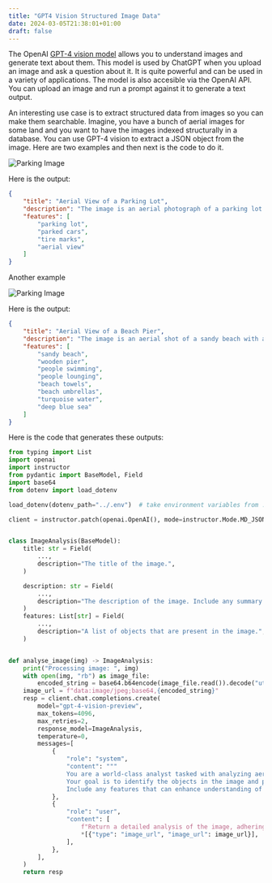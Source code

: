 ```yaml
---
title: "GPT4 Vision Structured Image Data"
date: 2024-03-05T21:38:01+01:00
draft: false
---
```


The OpenAI [GPT-4 vision model](https://platform.openai.com/docs/guides/vision) allows you to understand images and generate text about them. This model is used by ChatGPT when you upload an image and ask a question about it. It is quite powerful and can be used in a variety of applications. The model is also accesible via the OpenAI API. You can upload an image and run a prompt against it to generate a text output.

An interesting use case is to extract structured data from images so you can make them searchable. Imagine, you have a bunch of aerial images for some land and you want to have the images indexed structurally in a database. You can use GPT-4 vision to extract a JSON object from the image. Here are two examples and then next is the code to do it.

![Parking Image](/gpt4-vision-image-analysis/img2.jpg)

Here is the output:

```json
{
    "title": "Aerial View of a Parking Lot",
    "description": "The image is an aerial photograph of a parking lot with various parked cars. The cars are arranged in rows with a mix of colors and models. The parking lot surface is a light gray with visible tire marks. The image can be used to analyze parking patterns or for urban planning studies.",
    "features": [
        "parking lot",
        "parked cars",
        "tire marks",
        "aerial view"
    ]
}
```

Another example

![Parking Image](/gpt4-vision-image-analysis/img3.jpg)

Here is the output:

```json
{
    "title": "Aerial View of a Beach Pier",
    "description": "The image is an aerial shot of a sandy beach with a wooden pier extending into the sea. People are visible on the beach and in the water, some swimming and others lounging on beach towels or under umbrellas. The water transitions from a clear turquoise near the sand to a deeper blue further out.",
    "features": [
        "sandy beach",
        "wooden pier",
        "people swimming",
        "people lounging",
        "beach towels",
        "beach umbrellas",
        "turquoise water",
        "deep blue sea"
    ]
}
```

Here is the code that generates these outputs:

```python
from typing import List
import openai
import instructor
from pydantic import BaseModel, Field
import base64
from dotenv import load_dotenv

load_dotenv(dotenv_path="../.env")  # take environment variables from ../.env.

client = instructor.patch(openai.OpenAI(), mode=instructor.Mode.MD_JSON)


class ImageAnalysis(BaseModel):
    title: str = Field(
        ...,
        description="The title of the image.",
    )

    description: str = Field(
        ...,
        description="The description of the image. Include any summary that can help someone find the image in a database.",
    )
    features: List[str] = Field(
        ...,
        description="A list of objects that are present in the image.",
    )


def analyse_image(img) -> ImageAnalysis:
    print("Processing image: ", img)
    with open(img, "rb") as image_file:
        encoded_string = base64.b64encode(image_file.read()).decode("utf-8")
    image_url = f"data:image/jpeg;base64,{encoded_string}"
    resp = client.chat.completions.create(
        model="gpt-4-vision-preview",
        max_tokens=4096,
        max_retries=2,
        response_model=ImageAnalysis,
        temperature=0,
        messages=[
            {
                "role": "system",
                "content": """
                You are a world-class analyst tasked with analyzing aerial photos.
                Your goal is to identify the objects in the image and provide a detailed analysis of the image.
                Include any features that can enhance understanding of the image.""",
            },
            {
                "role": "user",
                "content": [
                    f"Return a detailed analysis of the image, adhering to the structure defined by {ImageAnalysis.model_json_schema()}",
                    *[{"type": "image_url", "image_url": image_url}],
                ],
            },
        ],
    )
    return resp
```